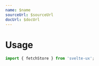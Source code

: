 ```yaml
---
name: $name
sourceUrl: $sourceUrl
docUrl: $docUrl
---
```


<script lang="ts">
	import Preview from '$lib/components/Preview.svelte';

	import fetchStore from '$lib/stores/fetchStore';

  // const { loading, data, error } = fetchStore(/*...*/)
</script>

# Usage

```js
import { fetchStore } from 'svelte-ux';
```
